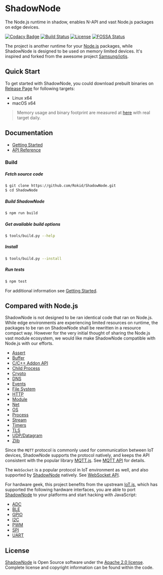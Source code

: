 # ShadowNode

The Node.js runtime in shadow, enables N-API and vast Node.js packages on edge devices.

[![Codacy Badge](https://api.codacy.com/project/badge/Grade/6f931ad604184a409622825d8aacdf9f)](https://app.codacy.com/app/legendecas/ShadowNode?utm_source=github.com&utm_medium=referral&utm_content=Rokid/ShadowNode&utm_campaign=badger)
[![Build Status](https://travis-ci.org/Rokid/ShadowNode.svg?branch=master)](https://travis-ci.org/Rokid/ShadowNode)
[![License](https://img.shields.io/badge/licence-Apache%202.0-brightgreen.svg?style=flat)](LICENSE)
[![FOSSA Status](https://app.fossa.io/api/projects/git%2Bgithub.com%2FRokid%2Fshadow-node.svg?type=shield)](https://app.fossa.io/projects/git%2Bgithub.com%2FRokid%2Fshadow-node?ref=badge_shield)

The project is another runtime for your [Node.js][] packages, while ShadowNode is designed to be used on memory limited devices. It's inspired and forked from the awesome project [Samsung/iotjs][].

## Quick Start

To get started with ShadowNode, you could download prebuilt binaries on [Release Page](https://github.com/Rokid/ShadowNode/releases) for following targets:

- Linux x64
- macOS x64

> Memory usage and binary footprint are measured at [here](https://samsung.github.io/js-remote-test) with real target daily.

## Documentation

- [Getting Started](docs/Getting-Started.md)
- [API Reference](docs/api/README.md)

### Build

##### Fetch source code
```sh
$ git clone https://github.com/Rokid/ShadowNode.git
$ cd ShadowNode
```

##### Build ShadowNode
```sh
$ npm run build
```

##### Get available build options
```sh
$ tools/build.py --help
```

##### Install
```sh
$ tools/build.py --install
```

##### Run tests
```sh
$ npm test
```

For additional information see [Getting Started](docs/Getting-Started.md).

## Compared with Node.js

ShadowNode is not designed to be ran identical code that ran on Node.js.
While edge environments are experiencing limited resources on runtime, the packages to be ran on ShadowNode shall be rewritten in a resource compact way. However for the very initial thought of sharing the Node.js vast module ecosystem, we would like make ShadowNode compatible with Node.js with our efforts.


- [Assert](docs/api/Assert.md)
- [Buffer](docs/api/Buffer.md)
- [C/C++ Addon API](docs/api/N-API.md)
- [Child Process](docs/api/Child-Process.md)
- [Crypto](docs/api/Crypto.md)
- [DNS](docs/api/DNS.md)
- [Events](docs/api/Events.md)
- [File System](docs/api/File-System.md)
- [HTTP](docs/api/HTTP.md)
- [Module](docs/api/Module.md)
- [Net](docs/api/Net.md)
- [OS](docs/api/OS.md)
- [Process](docs/api/Process.md)
- [Stream](docs/api/Stream.md)
- [Timers](docs/api/Timers.md)
- [TLS](docs/api/TLS.md)
- [UDP/Datagram](docs/api/DGRAM.md)
- [Zlib](docs/api/Zlib.md)

Since the `MQTT` protocol is commonly used for communication between IoT devices, ShadowNode supports
the protocol natively, and keeps the API consistent with the popular library [MQTT.js][]. See
[MQTT API](docs/api/MQTT.md) for details.

The `WebSocket` is a popular protocol in IoT environment as well, and also supported by [ShadowNode][]
natively. See [WebSocket API](docs/api/WebSocket.md).

For hardware geek, this project benefits from the upstream [IoT.js][], which has supported the
following hardware interfaces, you are able to port [ShadowNode][] to your platforms and
start hacking with JavaScript:

- [ADC](docs/api/ADC.md)
- [BLE](docs/api/BLE.md)
- [GPIO](docs/api/GPIO.md)
- [I2C](docs/api/I2C.md)
- [PWM](docs/api/PWM.md)
- [SPI](docs/api/SPI.md)
- [UART](docs/api/UART.md)

## License

[ShadowNode][] is Open Source software under the [Apache 2.0 license][].
Complete license and copyright information can be found within the code.

[ShadowNode]: https://github.com/Rokid/ShadowNode
[Node.js]: https://github.com/nodejs/node
[Iot.js]: https://github.com/Samsung/iotjs
[Samsung/iotjs]: https://github.com/Samsung/iotjs
[MQTT.js]: https://github.com/mqttjs/MQTT.js
[Apache 2.0 license]: https://www.apache.org/licenses/LICENSE-2.0

